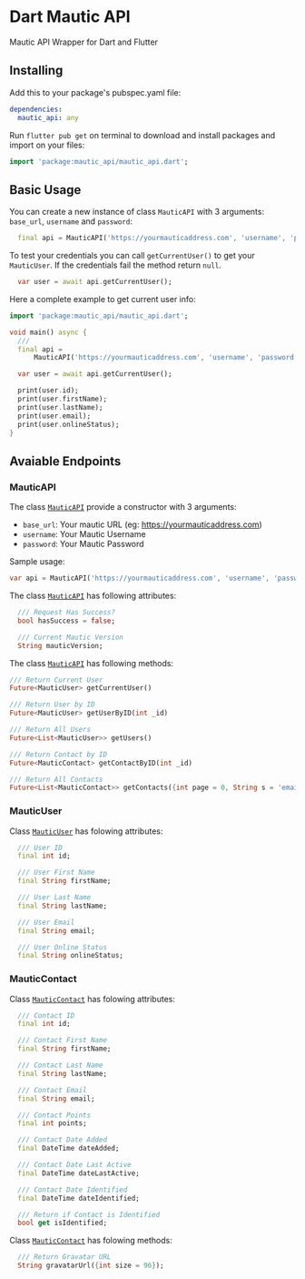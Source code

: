 # Dart Mautic API

Mautic API Wrapper for Dart and Flutter

## Installing

Add this to your package's pubspec.yaml file:

```yaml
dependencies:
  mautic_api: any
```

Run `flutter pub get` on terminal to download and install packages and import on your files:

```dart
import 'package:mautic_api/mautic_api.dart';
```

## Basic Usage

You can create a new instance of class `MauticAPI` with 3 arguments: `base_url`, `username` and `password`:

```dart
  final api = MauticAPI('https://yourmauticaddress.com', 'username', 'password');
```

To test your credentials you can call `getCurrentUser()` to get your `MauticUser`. If the credentials fail the method return `null`.

```dart
  var user = await api.getCurrentUser();
```

Here a complete example to get current user info:

```dart
import 'package:mautic_api/mautic_api.dart';

void main() async {
  ///
  final api =
      MauticAPI('https://yourmauticaddress.com', 'username', 'password');

  var user = await api.getCurrentUser();

  print(user.id);
  print(user.firstName);
  print(user.lastName);
  print(user.email);
  print(user.onlineStatus);
}
```

## Avaiable Endpoints

### MauticAPI

The class [`MauticAPI`](https://github.com/luizeof/dart-mautic-api/blob/master/lib/src/mautic_api.dart) provide a constructor with 3 arguments:

- `base_url`: Your mautic URL (eg: https://yourmauticaddress.com)
- `username`: Your Mautic Username
- `password`: Your Mautic Password

Sample usage:

```dart
var api = MauticAPI('https://yourmauticaddress.com', 'username', 'password');
```

The class [`MauticAPI`](https://github.com/luizeof/dart-mautic-api/blob/master/lib/src/mautic_api.dart) has following attributes:

```dart
  /// Request Has Success?
  bool hasSuccess = false;

  /// Current Mautic Version
  String mauticVersion;
```

The class [`MauticAPI`](https://github.com/luizeof/dart-mautic-api/blob/master/lib/src/mautic_api.dart) has following methods:

```dart
/// Return Current User
Future<MauticUser> getCurrentUser()

/// Return User by ID
Future<MauticUser> getUserByID(int _id)

/// Return All Users
Future<List<MauticUser>> getUsers()

/// Return Contact by ID
Future<MauticContact> getContactByID(int _id)

/// Return All Contacts
Future<List<MauticContact>> getContacts({int page = 0, String s = 'email:'})
```

### MauticUser

Class [`MauticUser`](https://github.com/luizeof/dart-mautic-api/blob/master/lib/src/mautic_user.dart)  has folowing attributes:

```dart
  /// User ID
  final int id;

  /// User First Name
  final String firstName;

  /// User Last Name
  final String lastName;

  /// User Email
  final String email;

  /// User Online Status
  final String onlineStatus;
```

### MauticContact

Class [`MauticContact`](https://github.com/luizeof/dart-mautic-api/blob/master/lib/src/mautic_contact.dart)  has folowing attributes:

```dart
  /// Contact ID
  final int id;

  /// Contact First Name
  final String firstName;

  /// Contact Last Name
  final String lastName;

  /// Contact Email
  final String email;

  /// Contact Points
  final int points;

  /// Contact Date Added
  final DateTime dateAdded;

  /// Contact Date Last Active
  final DateTime dateLastActive;

  /// Contact Date Identified
  final DateTime dateIdentified;

  /// Return if Contact is Identified
  bool get isIdentified;
```

Class [`MauticContact`](https://github.com/luizeof/dart-mautic-api/blob/master/lib/src/mautic_contact.dart)  has folowing methods:

```dart
  /// Return Gravatar URL
  String gravatarUrl({int size = 96});
```
